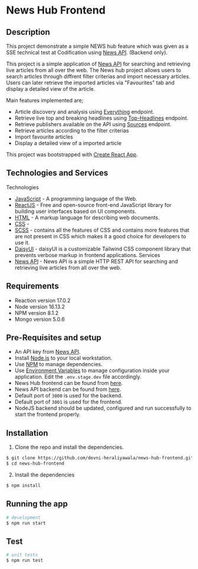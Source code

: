 # News Hub Frontend

## Description
This project demonstrate a simple NEWS hub feature which was given as a SSE technical test at Codification using [News API](https://newsapi.org/). (Backend only). 

This project is a simple application of [News API](https://newsapi.org/) for searching and retrieving live articles from all over the web. The News hub project allows users to search articles through diffrent filter criterias and import necessary articles. Users can later retrieve the imported articles via "Favourites" tab and display a detailed view of the article.

Main features implemented are;

- Article discovery and analysis using [Everything](https://newsapi.org/docs/endpoints/everything) endpoint.
- Retrieve live top and breaking headlines using [Top-Headlines](https://newsapi.org/docs/endpoints/top-headlines) endpoint.
- Retrieve publishers available on the API using [Sources](https://newsapi.org/docs/endpoints/sources) endpoint.
- Retrieve articles according to the filter criterias
- Import favourite articles
- Display a detailed view of a imported article

This project was bootstrapped with [Create React App](https://github.com/facebook/create-react-app).
## Technologies and Services
Technologies
- [JavaScript](https://www.w3schools.com/js/default.asp) - A programming language of the Web.
- [ReactJS](https://reactjs.org/) - Free and open-source front-end JavaScript library for building user interfaces based on UI components. 
- [HTML](https://www.w3schools.com/html/default.asp) - A markup language for describing web documents.
- [CSS](https://www.w3schools.com/css/default.asp) -
- [SCSS]() - contains all the features of CSS and contains more features that are not present in CSS which makes it a good choice for developers to use it.
- [DaisyUI](https://daisyui.com/) - 
daisyUI is a customizable Tailwind CSS component library that prevents verbose markup in frontend applications.
Services
- [News API](https://newsapi.org/) - News API is a simple HTTP REST API for searching and retrieving live articles from all over the web.

## Requirements 
- Reaction version 17.0.2
- Node version 16.13.2
- NPM version 8.1.2
- Mongo version 5.0.6

## Pre-Requisites and setup
- An API key from [News API](https://newsapi.org/account).
- Install [Node.js](https://nodejs.org/) to your local workstation.
- Use [NPM](https://www.npmjs.com/) to manage dependencies.
- Use [Environment Variables]() to manage configuration inside your application. Edit the `.env.stage.dev` file accordingly.
- News Hub frontend can be found from [here](https://github.com/devni-heraliyawala/news-hub-frontend).
- News API backend can be found from [here](https://github.com/devni-heraliyawala/news-hub-backend).
- Default port of `3000` is used for the backend.
- Default port of `3001` is used for the frontend.
- NodeJS backend should be updated, configured and run successfully to start the frontend properly.

## Installation
1. Clone the repo and install the dependencies.
```bash
$ git clone https://github.com/devni-heraliyawala/news-hub-frontend.git
$ cd news-hub-frontend

```
2. Install the dependencies
```bash
$ npm install
```



## Running the app

```bash
# development
$ npm run start

```

## Test

```bash
# unit tests
$ npm run test

